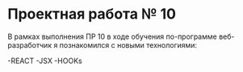 # Проектная работа № 10
 
 В рамках выполнения ПР 10 в ходе обучения по-программе веб-разработчик я познакомился с новыми технологиями:
 
 -REACT
 -JSX
 -HOOKs
